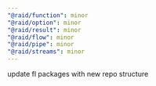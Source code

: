 ```yaml
---
"@raid/function": minor
"@raid/option": minor
"@raid/result": minor
"@raid/flow": minor
"@raid/pipe": minor
"@raid/streams": minor
---
```


update fl packages with new repo structure

